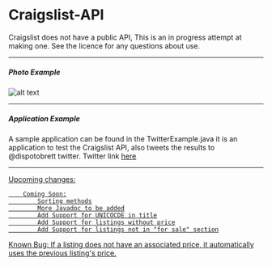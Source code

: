 # Craigslist-API
Craigslist does not have a public API,
This is an in progress attempt at making one.
See the licence for any questions about use.
<hr>
<h5>Photo Example</h5>

![alt text](https://i.imgur.com/LGYMp8T.png)

<hr>
<h5>Application Example</h5>
A sample application can be found in the TwitterExample.java 
it is an application to test the Craigslist API, also tweets the results to @dispotobrett twitter. 
Twitter link <a href="twitter.com/dispotobrett">here <href>

<hr>
Upcoming changes:

		Coming Soon:
			Sorting methods
			More Javadoc to be added
			Add Support for UNICOCDE in title
			Add Support for listings without price
			Add Support for listings not in "for sale" section
Known Bug:
	If a listing does not have an associated price, it automatically uses the previous listing's price. 
